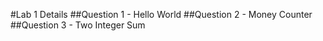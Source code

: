 #Lab 1 Details
##Question 1 - Hello World
##Question 2 - Money Counter
##Question 3 - Two Integer Sum
